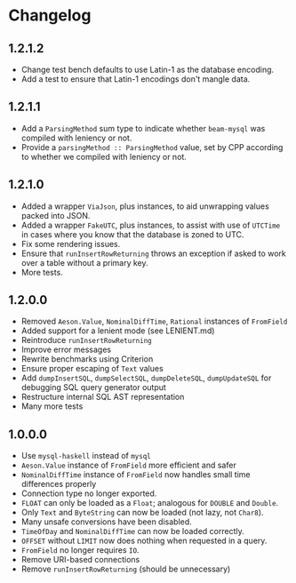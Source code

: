 # Changelog

## 1.2.1.2

* Change test bench defaults to use Latin-1 as the database encoding.
* Add a test to ensure that Latin-1 encodings don't mangle data.

## 1.2.1.1

* Add a `ParsingMethod` sum type to indicate whether `beam-mysql` was compiled
  with leniency or not.
* Provide a `parsingMethod :: ParsingMethod` value, set by CPP according to
  whether we compiled with leniency or not.

## 1.2.1.0

* Added a wrapper `ViaJson`, plus instances, to aid unwrapping values packed
  into JSON. 
* Added a wrapper `FakeUTC`, plus instances, to assist with use of `UTCTime` in
  cases where you know that the database is zoned to UTC.
* Fix some rendering issues.
* Ensure that `runInsertRowReturning` throws an exception if asked to work over
  a table without a primary key.
* More tests.

## 1.2.0.0

* Removed `Aeson.Value`, `NominalDiffTime`, `Rational` instances of `FromField`
* Added support for a lenient mode (see LENIENT.md)
* Reintroduce `runInsertRowReturning`
* Improve error messages
* Rewrite benchmarks using Criterion
* Ensure proper escaping of `Text` values
* Add `dumpInsertSQL`, `dumpSelectSQL`, `dumpDeleteSQL`, `dumpUpdateSQL` for 
  debugging SQL query generator output
* Restructure internal SQL AST representation
* Many more tests

## 1.0.0.0

* Use `mysql-haskell` instead of `mysql`
* `Aeson.Value` instance of `FromField` more efficient and safer
* `NominalDiffTime` instance of `FromField` now handles small time differences
  properly
* Connection type no longer exported.
* `FLOAT` can only be loaded as a `Float`; analogous for `DOUBLE` and `Double`.
* Only `Text` and `ByteString` can now be loaded (not lazy, not `Char8`).
* Many unsafe conversions have been disabled.
* `TimeOfDay` and `NominalDiffTime` can now be loaded correctly.
* `OFFSET` without `LIMIT` now does nothing when requested in a query.
* `FromField` no longer requires `IO`.
* Remove URI-based connections
* Remove `runInsertRowReturning` (should be unnecessary)
